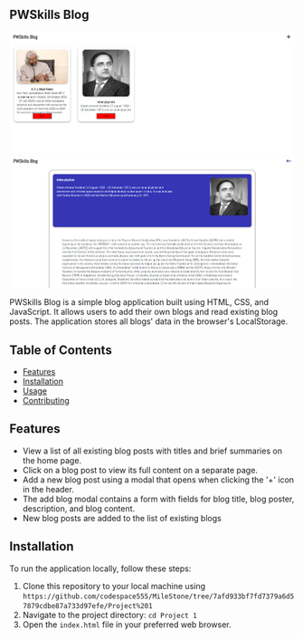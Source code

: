 ## PWSkills Blog
![PWSkills Blog](https://github.com/codespace555/MileStone/blob/0de0508d6c4f806d9380f36b635513f4fd631398/Project%201/Screenshot%202023-08-03%20194849.png)
![PWSkills Blog](https://github.com/codespace555/MileStone/blob/d7aca45c0c01c5bd41f207ba9b3adef92a14165d/Project%201/Screenshot%202023-08-03%20204346.png)


PWSkills Blog is a simple blog application built using HTML, CSS, and JavaScript. It allows users to add their own blogs and read existing blog posts. The application stores all blogs' data in the browser's LocalStorage.

## Table of Contents


- [Features](#features)
- [Installation](#installation)
- [Usage](#usage)
- [Contributing](#contributing)

## Features

- View a list of all existing blog posts with titles and brief summaries on the home page.
- Click on a blog post to view its full content on a separate page.
- Add a new blog post using a modal that opens when clicking the '+' icon in the header.
- The add blog modal contains a form with fields for blog title, blog poster, description, and blog content.
- New blog posts are added to the list of existing blogs

## Installation

To run the application locally, follow these steps:

1. Clone this repository to your local machine using `https://github.com/codespace555/MileStone/tree/7afd933bf7fd7379a6d57879cdbe87a733d97efe/Project%201`
2. Navigate to the project directory: `cd Project 1`
3. Open the `index.html` file in your preferred web browser.
